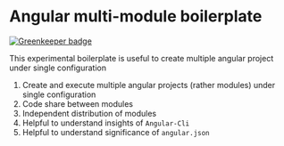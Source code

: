 # Angular multi-module boilerplate

[![Greenkeeper badge](https://badges.greenkeeper.io/nitor-infotech-oss/angular-multi-module.svg)](https://greenkeeper.io/)

This experimental boilerplate is useful to create multiple angular project under single configuration

1. Create and execute multiple angular projects (rather modules) under single configuration
2. Code share between modules
3. Independent distribution of modules
4. Helpful to understand insights of `Angular-Cli`
5. Helpful to understand significance of `angular.json`
